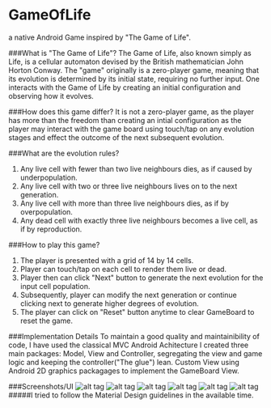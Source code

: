 # GameOfLife
a native Android Game inspired by "The Game of Life".


###What is "The Game of Life"?
The Game of Life, also known simply as Life, is a cellular automaton devised by the British mathematician John Horton Conway.
The "game" originally is a zero-player game, meaning that its evolution is determined by its initial state, requiring no further input. 
One interacts with the Game of Life by creating an initial configuration and observing how it evolves.


###How does this game differ?
It is not a zero-player game, as the player has more than the freedom than creating an intial configuration as the player may interact with
the game board using touch/tap on any evolution stages and effect the outcome of the next subsequent evolution.


###What are the evolution rules?
1. Any live cell with fewer than two live neighbours dies, as if caused by underpopulation.
2. Any live cell with two or three live neighbours lives on to the next generation.
3. Any live cell with more than three live neighbours dies, as if by overpopulation.
4. Any dead cell with exactly three live neighbours becomes a live cell, as if by reproduction.


###How to play this game?
1. The player is presented with a grid of 14 by 14 cells.
2. Player can touch/tap on each cell to render them live or dead.
3. Player then can click "Next" button to generate the next evolution for the input cell population.
4. Subsequently, player can modify the next generation or continue clicking next to generate higher degrees of evolution.
5. The player can click on "Reset" button anytime to clear GameBoard to reset the game.


###Implementation Details
To maintain a good quality and maintainibility of code, I have used the classical MVC Android Achitecture
I created three main packages: Model, View and Controller, segregating the view and game logic and keeping the controller("The glue") lean.
Custom View using Android 2D graphics packagages to implement the GameBoard View.


###Screenshots/UI
![alt tag](https://github.com/nilamdeka23/GameOfLife/blob/master/Screenshots/Screen%20Shot%202017-02-26%20at%2012.53.05%20PM.png)
![alt tag](https://github.com/nilamdeka23/GameOfLife/blob/master/Screenshots/Screen%20Shot%202017-02-26%20at%2012.54.26%20PM.png)
![alt tag](https://github.com/nilamdeka23/GameOfLife/blob/master/Screenshots/Screen%20Shot%202017-02-26%20at%2012.54.44%20PM.png)
![alt tag](https://github.com/nilamdeka23/GameOfLife/blob/master/Screenshots/Screen%20Shot%202017-02-26%20at%2012.55.05%20PM.png)
![alt tag](https://github.com/nilamdeka23/GameOfLife/blob/master/Screenshots/Screen%20Shot%202017-02-26%20at%2012.59.15%20PM.png)
![alt tag](https://github.com/nilamdeka23/GameOfLife/blob/master/Screenshots/Screen%20Shot%202017-02-26%20at%2012.59.30%20PM.png)
#####I tried to follow the Material Design guidelines in the available time.

